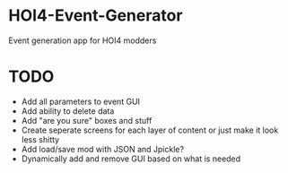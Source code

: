 # HOI4-Event-Generator
Event generation app for HOI4 modders

# TODO 

* Add all parameters to event GUI
* Add ability to delete data
* Add "are you sure" boxes and stuff
* Create seperate screens for each layer of content or just make it look less shitty
* Add load/save mod with JSON and Jpickle?
* Dynamically add and remove GUI based on what is needed

